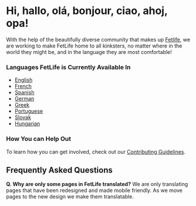 # Hi, hallo, olá, bonjour, ciao, ahoj, opa!

With the help of the beautifully diverse community that makes up [Fetlife](https://fetlife.com/), we are working to make FetLife home to all kinksters, no matter where in the world they might be, and in the language they are most comfortable!

### Languages FetLife is Currently Available In

- [English](locales/en.yml)
- [French](locales/fr.yml)
- [Spanish](locales/es.yml)
- [German](locales/de.yml)
- [Greek](locales/gr.yml)
- [Portuguese](locales/pt.yml)
- [Slovak](locales/sk.yml)
- [Hungarian](locales/hu.yml)


### How You can Help Out

To learn how you can get involved, check out our [Contributing Guidelines](CONTRIBUTING.md).


## Frequently Asked Questions

**Q. Why are only some pages in FetLife translated?**
We are only translating pages that have been redesigned and made mobile friendly. As we move pages to the new design we make them translatable.
